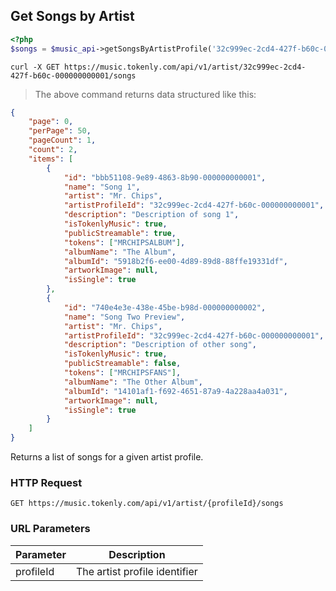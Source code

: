 ## Get Songs by Artist

```php
<?php
$songs = $music_api->getSongsByArtistProfile('32c999ec-2cd4-427f-b60c-000000000001');
```

```shell
curl -X GET https://music.tokenly.com/api/v1/artist/32c999ec-2cd4-427f-b60c-000000000001/songs
```

> The above command returns data structured like this:

```json
{
    "page": 0,
    "perPage": 50,
    "pageCount": 1,
    "count": 2,
    "items": [
        {
            "id": "bbb51108-9e89-4863-8b90-000000000001",
            "name": "Song 1",
            "artist": "Mr. Chips",
            "artistProfileId": "32c999ec-2cd4-427f-b60c-000000000001",
            "description": "Description of song 1",
            "isTokenlyMusic": true,
            "publicStreamable": true,
            "tokens": ["MRCHIPSALBUM"],
            "albumName": "The Album",
            "albumId": "5918b2f6-ee00-4d89-89d8-88ffe19331df",
            "artworkImage": null,
            "isSingle": true
        },
        {
            "id": "740e4e3e-438e-45be-b98d-000000000002",
            "name": "Song Two Preview",
            "artist": "Mr. Chips",
            "artistProfileId": "32c999ec-2cd4-427f-b60c-000000000001",
            "description": "Description of other song",
            "isTokenlyMusic": true,
            "publicStreamable": false,
            "tokens": ["MRCHIPSFANS"],
            "albumName": "The Other Album",
            "albumId": "14101af1-f692-4651-87a9-4a228aa4a031",
            "artworkImage": null,
            "isSingle": true
        }
    ]
}

```

Returns a list of songs for a given artist profile.

### HTTP Request

`GET https://music.tokenly.com/api/v1/artist/{profileId}/songs`


### URL Parameters

Parameter | Description
--------- | -----------
profileId | The artist profile identifier

